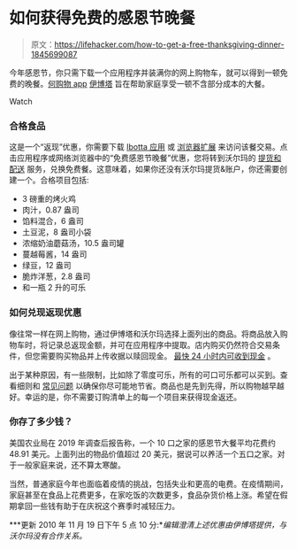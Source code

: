 # 如何获得免费的感恩节晚餐

> 原文：<https://lifehacker.com/how-to-get-a-free-thanksgiving-dinner-1845699087>

今年感恩节，你只需下载一个应用程序并装满你的网上购物车，就可以得到一顿免费的晚餐。[何购物 app](https://www.newsweek.com/how-walmart-free-thanksgiving-dinner-offer-ibotta-1547960) [伊博塔](https://home.ibotta.com/about/) 旨在帮助家庭享受一顿不含部分成本的大餐。

Watch

### 合格食品

这是一个“返现”优惠，你需要下载 [Ibotta 应用](https://ibotta.com/get-the-app) 或 [浏览器扩展](https://home.ibotta.com/thanksgiving/?utm_source=google&utm_medium=cpc&utm_campaign=&utm_content=&utm_term=ibotta%20thanksgiving&gclid=Cj0KCQiAhs79BRD0ARIsAC6XpaXz0BSzAxUmg7zFPlhYo1vvklZ0opSlDFtfvss2yBEv-nyipAifI9kaAgd5EALw_wcB) 来访问该餐交易。点击应用程序或网络浏览器中的“免费感恩节晚餐”优惠，您将转到沃尔玛的 [提货和配送](https://www.walmart.com/grocery/?veh=wmt) 服务，兑换免费餐。这意味着，如果你还没有沃尔玛提货&账户，你还需要创建一个。合格项目包括:

*   3 磅重的烤火鸡
*   肉汁，0.87 盎司
*   馅料混合，6 盎司
*   土豆泥，8 盎司小袋
*   浓缩奶油蘑菇汤，10.5 盎司罐
*   蔓越莓酱，14 盎司
*   绿豆，12 盎司
*   脆炸洋葱，2.8 盎司
*   和一瓶 2 升的可乐

### 如何兑现返现优惠

像往常一样在网上购物，通过伊博塔和沃尔玛选择上面列出的商品。将商品放入购物车时，将记录总返现金额，并可在应用程序中提取。店内购买仍然符合交易条件，但您需要购买物品并上传收据以赎回现金。 [最快 24 小时内可收到现金](https://home.ibotta.com/how/in-store-shopping/) 。

出于某种原因，有一些限制，比如除了零度可乐，所有的可口可乐都可以买到。查看细则和 [常见问题](https://home.ibotta.com/thanksgiving/?utm_source=google&utm_medium=cpc&utm_campaign=&utm_content=&utm_term=ibotta%20thanksgiving&gclid=Cj0KCQiAhs79BRD0ARIsAC6XpaXz0BSzAxUmg7zFPlhYo1vvklZ0opSlDFtfvss2yBEv-nyipAifI9kaAgd5EALw_wcB) 以确保你尽可能地节省。商品也是先到先得，所以购物越早越好。幸运的是，你不需要订购清单上的每一个项目来获得现金返还。

### 你存了多少钱？

美国农业局在 2019 年调查后报告称，一个 10 口之家的感恩节大餐平均花费约 48.91 美元。上面列出的物品价值超过 20 美元，据说可以养活一个五口之家。对于一般家庭来说，还不算太寒酸。

当然，普通家庭今年也面临着疫情的挑战，包括失业和更高的电费。在疫情期间，家庭甚至在食品上花费更多，在家吃饭的次数更多，食品杂货价格上涨。希望在假期拿回一些钱有助于在庆祝这个赛季时减轻压力。

***更新 2010 年 11 月 19 日下午 5 点 10 分:**编辑澄清上述优惠由伊博塔提供，与沃尔玛没有合作关系。*
